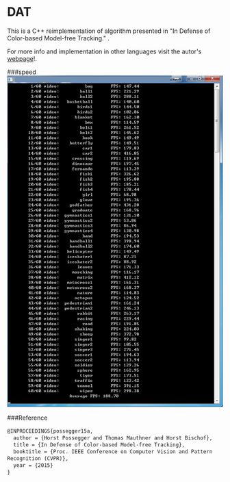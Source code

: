 # DAT
This is a C++ reimplementation of algorithm presented in "In Defense of Color-based Model-free Tracking." .

For more info and implementation in other languages visit the autor's [webpage](https://lrs.icg.tugraz.at/members/possegger)!.


###speed
![speed](speed.png)

###Reference
```
@INPROCEEDINGS{possegger15a,
  author = {Horst Possegger and Thomas Mauthner and Horst Bischof},
  title = {In Defense of Color-based Model-free Tracking},
  booktitle = {Proc. IEEE Conference on Computer Vision and Pattern Recognition (CVPR)},
  year = {2015}
}
```